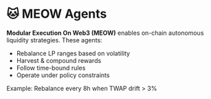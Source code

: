 # 🐱 MEOW Agents

**Modular Execution On Web3 (MEOW)** enables on-chain autonomous liquidity strategies. These agents:

- Rebalance LP ranges based on volatility
- Harvest & compound rewards
- Follow time-bound rules
- Operate under policy constraints

Example: Rebalance every 8h when TWAP drift > 3%
